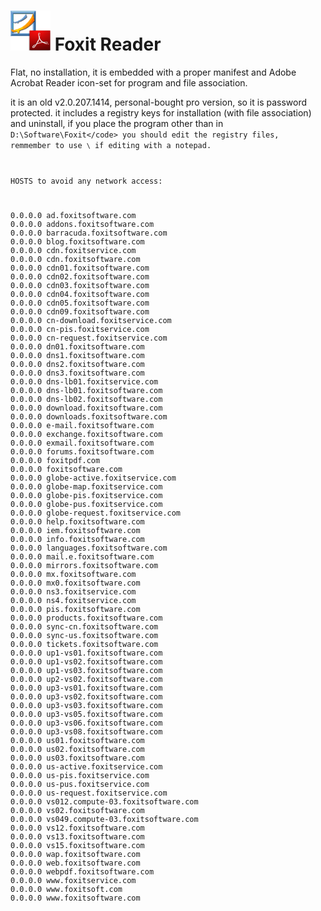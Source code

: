 <h1><img src="resources/icon.png"/> Foxit Reader</h1>

Flat, no installation,
it is embedded with a proper manifest and Adobe Acrobat Reader icon-set 
for program and file association.

it is an old v2.0.207.1414, personal-bought pro version, so it is password protected.
it includes a registry keys for installation (with file association) and uninstall,
if you place the program other than in <code>D:\Software\Foxit\</code> you should edit the registry files, remmember to use <code>\\</code> if editing with a notepad.

HOSTS to avoid any network access:
<pre>
0.0.0.0 ad.foxitsoftware.com
0.0.0.0 addons.foxitsoftware.com
0.0.0.0 barracuda.foxitsoftware.com
0.0.0.0 blog.foxitsoftware.com
0.0.0.0 cdn.foxitservice.com
0.0.0.0 cdn.foxitsoftware.com
0.0.0.0 cdn01.foxitsoftware.com
0.0.0.0 cdn02.foxitsoftware.com
0.0.0.0 cdn03.foxitsoftware.com
0.0.0.0 cdn04.foxitsoftware.com
0.0.0.0 cdn05.foxitsoftware.com
0.0.0.0 cdn09.foxitsoftware.com
0.0.0.0 cn-download.foxitservice.com
0.0.0.0 cn-pis.foxitservice.com
0.0.0.0 cn-request.foxitservice.com
0.0.0.0 dn01.foxitsoftware.com
0.0.0.0 dns1.foxitsoftware.com
0.0.0.0 dns2.foxitsoftware.com
0.0.0.0 dns3.foxitsoftware.com
0.0.0.0 dns-lb01.foxitservice.com
0.0.0.0 dns-lb01.foxitsoftware.com
0.0.0.0 dns-lb02.foxitsoftware.com
0.0.0.0 download.foxitsoftware.com
0.0.0.0 downloads.foxitsoftware.com
0.0.0.0 e-mail.foxitsoftware.com
0.0.0.0 exchange.foxitsoftware.com
0.0.0.0 exmail.foxitsoftware.com
0.0.0.0 forums.foxitsoftware.com
0.0.0.0 foxitpdf.com
0.0.0.0 foxitsoftware.com
0.0.0.0 globe-active.foxitservice.com
0.0.0.0 globe-map.foxitservice.com
0.0.0.0 globe-pis.foxitservice.com
0.0.0.0 globe-pus.foxitservice.com
0.0.0.0 globe-request.foxitservice.com
0.0.0.0 help.foxitsoftware.com
0.0.0.0 iem.foxitsoftware.com
0.0.0.0 info.foxitsoftware.com
0.0.0.0 languages.foxitsoftware.com
0.0.0.0 mail.e.foxitsoftware.com
0.0.0.0 mirrors.foxitsoftware.com
0.0.0.0 mx.foxitsoftware.com
0.0.0.0 mx0.foxitsoftware.com
0.0.0.0 ns3.foxitservice.com
0.0.0.0 ns4.foxitservice.com
0.0.0.0 pis.foxitsoftware.com
0.0.0.0 products.foxitsoftware.com
0.0.0.0 sync-cn.foxitsoftware.com
0.0.0.0 sync-us.foxitsoftware.com
0.0.0.0 tickets.foxitsoftware.com
0.0.0.0 up1-vs01.foxitsoftware.com
0.0.0.0 up1-vs02.foxitsoftware.com
0.0.0.0 up1-vs03.foxitsoftware.com
0.0.0.0 up2-vs02.foxitsoftware.com
0.0.0.0 up3-vs01.foxitsoftware.com
0.0.0.0 up3-vs02.foxitsoftware.com
0.0.0.0 up3-vs03.foxitsoftware.com
0.0.0.0 up3-vs05.foxitsoftware.com
0.0.0.0 up3-vs06.foxitsoftware.com
0.0.0.0 up3-vs08.foxitsoftware.com
0.0.0.0 us01.foxitsoftware.com
0.0.0.0 us02.foxitsoftware.com
0.0.0.0 us03.foxitsoftware.com
0.0.0.0 us-active.foxitservice.com
0.0.0.0 us-pis.foxitservice.com
0.0.0.0 us-pus.foxitservice.com
0.0.0.0 us-request.foxitservice.com
0.0.0.0 vs012.compute-03.foxitsoftware.com
0.0.0.0 vs02.foxitsoftware.com
0.0.0.0 vs049.compute-03.foxitsoftware.com
0.0.0.0 vs12.foxitsoftware.com
0.0.0.0 vs13.foxitsoftware.com
0.0.0.0 vs15.foxitsoftware.com
0.0.0.0 wap.foxitsoftware.com
0.0.0.0 web.foxitsoftware.com
0.0.0.0 webpdf.foxitsoftware.com
0.0.0.0 www.foxitservice.com
0.0.0.0 www.foxitsoft.com
0.0.0.0 www.foxitsoftware.com
</pre>
